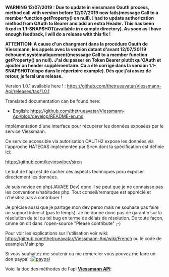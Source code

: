 

**WARNING 12/07/2019 : Due to update in viessmann Oauth process, method call with version before 12/07/2019 now fails(message  Call to a member function getProperty() on null). I had to update authorization method from OAuth to Bearer and add an extra Header. This has been fixed in 1.1-SNAPSHOT(available in example directory). As soon as I have enough feedback, I will do a release with this fix !**

**ATTENTION: A cause d'un changment dans la procédure Oauth de Viessmann, les appels avec la version datant d'avant 12/07/20119 échouent systématiquement(messsage  Call to a member function getProperty() on null).  J'ai du passer en Token Bearer plutôt qu'OAuth et ajouter  un header supplémentaire. Ca a été corrigé dans la version 1.1-SNAPSHOT(dispo dans le répertoire example). Dès que j'ai assez de retour, je ferai une release.**

Version 1.0.1 available here ! : https://github.com/thetrueavatar/Viessmann-Api/releases/tag/1.0.1

Translated documentation can be found here:
- English: https://github.com/thetrueavatar/Viessmann-Api/blob/develop/README-en.md 

Implémentation d'une interface pour récupérer les données exposées par le service Viessmann.

Ce service accessible via autorisation OAUTH2 expose les données via l'approche HATEOAS implémentée par Siren dont la spécification est définie ici:

https://github.com/kevinswiber/siren

Le but de l'api est de cacher ces aspects techniques poru exposer directement les données.

Je suis novice en php(JAVAEE Dev) donc il se peut que je ne connaisse pas les conventions/habitudes php. Tout conseil/remarque est apprécié et n'hésitez pas à contribuer !

Je précise aussi que je partage mon dev perso mais ne souhaite pas faire un support intensif (pas le temps). Je ne donne donc pas de garantie sur la résolution de tel ou tel bug en terme de délais de résolution.
De toute façon, cmme on dit dans l'open-source "Please contribute" ;-)

Pour voir les explications sur l'utilisation voir wiki: https://github.com/thetrueavatar/Viessmann-Api/wiki/French ou le code de example/Main.php

Si vous souhaitez me soutenir ou me remercier vous pouvez me faire un don paypal :[![paypal](https://www.paypalobjects.com/fr_FR/BE/i/btn/btn_donate_LG.gif)](https://www.paypal.com/cgi-bin/webscr?cmd=_s-xclick&hosted_button_id=3DAXXVZV7PCR6)


Voici la doc des méthodes de l'api [**Viessmann API**](http://htmlpreview.github.com/?https://github.com/thetrueavatar/Viessmann-Api/blob/develop/docs/namespace-Viessmann.API.html):

